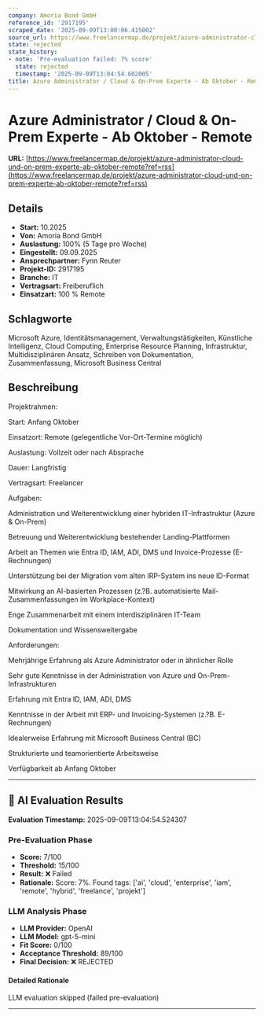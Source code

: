 ```yaml
---
company: Amoria Bond GmbH
reference_id: '2917195'
scraped_date: '2025-09-09T13:00:06.415002'
source_url: https://www.freelancermap.de/projekt/azure-administrator-cloud-und-on-prem-experte-ab-oktober-remote?ref=rss
state: rejected
state_history:
- note: 'Pre-evaluation failed: 7% score'
  state: rejected
  timestamp: '2025-09-09T13:04:54.602005'
title: Azure Administrator / Cloud & On-Prem Experte - Ab Oktober - Remote
---
```



# Azure Administrator / Cloud & On-Prem Experte - Ab Oktober - Remote
**URL:** [https://www.freelancermap.de/projekt/azure-administrator-cloud-und-on-prem-experte-ab-oktober-remote?ref=rss](https://www.freelancermap.de/projekt/azure-administrator-cloud-und-on-prem-experte-ab-oktober-remote?ref=rss)
## Details
- **Start:** 10.2025
- **Von:** Amoria Bond GmbH
- **Auslastung:** 100% (5 Tage pro Woche)
- **Eingestellt:** 09.09.2025
- **Ansprechpartner:** Fynn Reuter
- **Projekt-ID:** 2917195
- **Branche:** IT
- **Vertragsart:** Freiberuflich
- **Einsatzart:** 100
                                                % Remote

## Schlagworte
Microsoft Azure, Identitätsmanagement, Verwaltungstätigkeiten, Künstliche Intelligenz, Cloud Computing, Enterprise Resource Planning, Infrastruktur, Multidisziplinären Ansatz, Schreiben von Dokumentation, Zusammenfassung, Microsoft Business Central

## Beschreibung
Projektrahmen:

Start: Anfang Oktober

Einsatzort: Remote (gelegentliche Vor-Ort-Termine möglich)

Auslastung: Vollzeit oder nach Absprache

Dauer: Langfristig

Vertragsart: Freelancer

Aufgaben:

Administration und Weiterentwicklung einer hybriden IT-Infrastruktur (Azure & On-Prem)

Betreuung und Weiterentwicklung bestehender Landing-Plattformen

Arbeit an Themen wie Entra ID, IAM, ADI, DMS und Invoice-Prozesse (E-Rechnungen)

Unterstützung bei der Migration vom alten IRP-System ins neue ID-Format

Mitwirkung an AI-basierten Prozessen (z.?B. automatisierte Mail-Zusammenfassungen im Workplace-Kontext)

Enge Zusammenarbeit mit einem interdisziplinären IT-Team

Dokumentation und Wissensweitergabe

Anforderungen:

Mehrjährige Erfahrung als Azure Administrator oder in ähnlicher Rolle

Sehr gute Kenntnisse in der Administration von Azure und On-Prem-Infrastrukturen

Erfahrung mit Entra ID, IAM, ADI, DMS

Kenntnisse in der Arbeit mit ERP- und Invoicing-Systemen (z.?B. E-Rechnungen)

Idealerweise Erfahrung mit Microsoft Business Central (BC)

Strukturierte und teamorientierte Arbeitsweise

Verfügbarkeit ab Anfang Oktober

---

## 🤖 AI Evaluation Results

**Evaluation Timestamp:** 2025-09-09T13:04:54.524307

### Pre-Evaluation Phase
- **Score:** 7/100
- **Threshold:** 15/100
- **Result:** ❌ Failed
- **Rationale:** Score: 7%. Found tags: ['ai', 'cloud', 'enterprise', 'iam', 'remote', 'hybrid', 'freelance', 'projekt']

### LLM Analysis Phase
- **LLM Provider:** OpenAI
- **LLM Model:** gpt-5-mini
- **Fit Score:** 0/100
- **Acceptance Threshold:** 89/100
- **Final Decision:** ❌ REJECTED

#### Detailed Rationale
LLM evaluation skipped (failed pre-evaluation)

---
